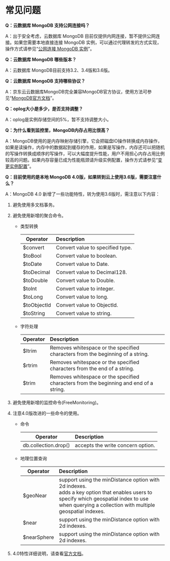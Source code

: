 # 常见问题

**Q：云数据库 MongoDB 支持公网连接吗？**

A：出于安全考虑，云数据库 MongoDB 目前仅提供内网连接，暂不提供公网连接。如果您需要本地直接连接 MongoDB 实例，可以通过代理转发的方式实现，操作方式请参见“[公网连接 MongoDB 实例](../Best-Practices/Public-Network-Connect-to-MongoDB-Instance.md)”。


**Q：云数据库 MongoDB 哪些版本？**

A：云数据库 MongoDB目前支持3.2、3.4版和3.6版。


**Q：云数据库 MongoDB 支持哪些协议？**

A：京东云云数据库MongoDB完全兼容MongoDB官方协议，使用方法可参见“[MongoDB官方文档](https://docs.mongodb.com/v3.2/introduction/)”。

**Q：oplog大小是多少，是否支持调整？**

A：oplog是实例存储空间的5%，暂不支持调整大小。

   
**Q：为什么看到监控里，MongoDB内存占用比很高？**

A：MongoDB使用的是内存映射存储引擎，它会把磁盘IO操作转换成内存操作，如果是读操作，内存中的数据起到缓存的作用，如果是写操作，内存还可以把随机的写操作转换成顺序的写操作，可以大幅度提升性能，用户不用担心内存占用比例较高的问题。如果内存容量已成为性能瓶颈请升级实例配置，操作方式请参见“[变更实例配置](../Operation-Guide/Instance-Management/Modify-Instance-Spec.md)”。

**Q：目前使用的是本地 MongoDB 4.0版，如果转到云上使用3.6版，需要注意什么？**

A：MongoDB 4.0 新增了一些功能特性，转为使用3.6版时，需注意以下内容：
1. 避免使用多文档事务。
2. 避免使用新增的聚合命令。

	- 类型转换

		| Operator | Description |
		|---|:---|
		|$convert | Convert value to specified type.|
		|$toBool | Convert value to boolean.|
		|$toDate |Convert value to Date. |
		|$toDecimal|Convert value to Decimal128.|
		|$toDouble|Convert value to Double.|
		|$toInt|Convert value to integer.|
		|$toLong|Convert value to long.|
		|$toObjectId|Convert value to ObjectId.|
		|$toString|Convert value to string.|

	- 字符处理

		| Operator | Description |
		|---|:---|
		|$ltrim|Removes whitespace or the specified characters from the beginning of a string.|
		|$rtrim|Removes whitespace or the specified characters from the end of a string.|
		|$trim|Removes whitespace or the specified characters from the beginning and end of a string.|

3. 避免使用新增的监控命令(FreeMonitoring)。
4. 注意4.0版改进的一些命令的使用。

	- 命令
	
		| Operator | Description |
		|---|:---|
		|db.collection.drop() |accepts the write concern option.|

	- 地理位置查询

		| Operator | Description |
		|---|:---|
		|$geoNear|support using the minDistance option with 2d indexes.<br /> adds a key option that enables users to specify which geospatial index to use when querying a collection with multiple geospatial indexes. |
		|$near|support using the minDistance option with 2d indexes.|
		|$nearSphere|support using the minDistance option with 2d indexes.|

5. 4.0特性详细说明，请查看[官方文档](https://docs.mongodb.com/manual/release-notes/4.0/)。
